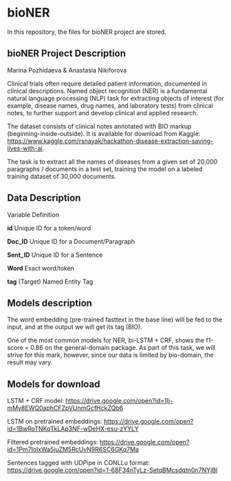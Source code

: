 # bioNER
In this repository, the files for bioNER project are stored.

## bioNER Project Description
Marina Pozhidaeva & Anastasia Nikiforova

Clinical trials often require detailed patient information, documented in clinical descriptions. Named object recognition (NER) is a fundamental natural language processing (NLP) task for extracting objects of interest (for example, disease names, drug names, and laboratory tests) from clinical notes, to further support and develop clinical and applied research.

The dataset consists of clinical notes annotated with BIO markup (beginning-inside-outside). It is available for download from Kaggle:
https://www.kaggle.com/rsnayak/hackathon-disease-extraction-saving-lives-with-ai. 

The task is to extract all the names of diseases from a given set of 20,000 paragraphs / documents in a test set, training the model on a labeled training dataset of 30,000 documents.

## Data Description

Variable Definition

**id** Unique ID for a token/word

**Doc_ID** Unique ID for a Document/Paragraph

**Sent_ID** Unique ID for a Sentence

**Word** Exact word/token

**tag** (Target) Named Entity Tag

## Models description 

The word embedding (pre-trained fasttext in the base line) will be fed to the input, and at the output we will get its tag (BIO).

One of the most common models for NER, bi-LSTM + CRF, shows the f1-score = 0.86 on the general-domain package. As part of this task, we will strive for this mark, however, since our data is limited by bio-domain, the result may vary.


## Models for download

LSTM + CRF model: https://drive.google.com/open?id=1Ij-mMy8EWQ0aphCFZpVUnmGcfHckZQb6

LSTM on pretrained embeddings: https://drive.google.com/open?id=1BwRoTNKqTkLAp3NF-wDeHX-esu-zYYLY

Filtered pretrained embeddings: https://drive.google.com/open?id=1Pm7IolxWa5juZM5RcUvN9R6SC6GKq7Ma

Sentences tagged with UDPipe in CONLLu format: https://drive.google.com/open?id=1-68F34nTyLz-SetqBMcsdqtn0n7NYjBl
